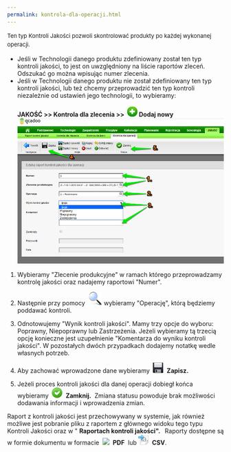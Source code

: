 ```yaml
---
permalink: kontrola-dla-operacji.html
---
```

<font size="2"><span style="line-height:1.6">
Ten typ Kontroli Jakości pozwoli skontrolować produkty po każdej wykonanej operacji.</span></font>  

  

- Jeśli w Technologii danego produktu zdefiniowany został ten typ kontroli jakości, to jest on uwzględniony na liście raportów zleceń. Odszukać go można wpisując numer zlecenia.
- Jeśli w Technologii danego produktu nie został zdefiniowany ten typ kontroli jakości, lub też chcemy przeprowadzić ten typ kontroli niezależnie od ustawień jego technologii, to&nbsp;wybieramy:  
**&nbsp;**  
**JAKOŚĆ \>\> Kontrola dla zlecenia \>\>&nbsp;
 ![](/images/newIcon24.png)&nbsp;Dodaj nowy&nbsp; 
[![](/images/Jako%C5%9B%C4%87-%20kontrola%20dla%20operacji-%20strza%C5%82ki.png)](/images/Jako%C5%9B%C4%87-%20kontrola%20dla%20operacji-%20strza%C5%82ki.png)**

1. Wybieramy "Zlecenie produkcyjne" w ramach którego przeprowadzamy kontrolę jakości oraz nadajemy raportowi "Numer".  
2. Następnie przy pomocy&nbsp; ![](/images/lupka.png)&nbsp;wybieramy "Operację", którą będziemy poddawać kontroli.&nbsp;  
  
3. Odnotowujemy "Wynik kontroli jakości". Mamy trzy opcje do wyboru: Poprawny, Niepoprawny lub Zastrzeżenia. Jeżeli wybieramy tą trzecią opcję konieczne jest uzupełnienie "Komentarza do wyniku kontroli jakości". W pozostałych dwóch przypadkach dodajemy notatkę wedle własnych potrzeb.  
  
4. Aby zachować wprowadzone dane wybieramy&nbsp; ![](/images/zapisz.png)&nbsp; **Zapisz.**  
  
5. Jeżeli proces kontroli jakości dla danej operacji dobiegł końca wybieramy&nbsp; ![](/images/acceptIcon24.png)&nbsp; **Zamknij.** &nbsp;Zmiana statusu powoduje brak możliwości dodawania informacji i wprowadzenia zmian.&nbsp;  
  

  

Raport z kontroli jakości jest przechowywany w systemie, jak również możliwe jest pobranie pliku z raportem z głównego widoku tego typu Kontroli Jakości oraz w " **Raportach kontroli jakości".&nbsp;&nbsp;** Raporty dostępne są w formie dokumentu w formacie&nbsp; ![](https://sites.google.com/a/qcadoo.com/qcadoo-mes-documentation/_/rsrc/1402307658826/funkcjonalnosci/kontrola-jakosci/kontrola-dla-zlecen/PDF.png)&nbsp; **PDF** &nbsp;lub ![](/images/exportToCsvIcon24.png)&nbsp; **CSV**.

  

